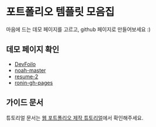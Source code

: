 # 포트폴리오 템플릿 모음집
마음에 드는 데모 페이지를 고르고, github 페이지로 만들어보세요 :)

## 데모 페이지 확인
- [DevFoilo](devfolio-master/index.html/)
- [noah-master](https://download-C.github.io/portfolio-collection/noah-master/)
- [resume-2](https://download-C.github.io/portfolio-collection/resume-2-master/)
- [ronin-gh-pages](https://download-C.github.io/portfolio-collection/ronin-gh-pages/)

## 가이드 문서

튜토리얼 문서는 [웹 포트폴리오 제작 튜토리얼](https://www.notion.so/cucus/85e3bec77d904f1fa282cec4756232c3)에서 확인해주세요.
